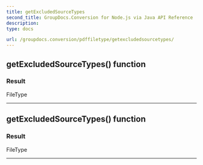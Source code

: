 ```yaml
---
title: getExcludedSourceTypes
second_title: GroupDocs.Conversion for Node.js via Java API Reference
description: 
type: docs

url: /groupdocs.conversion/pdffiletype/getexcludedsourcetypes/
---
```


## getExcludedSourceTypes()  function


### Result
FileType


---


## getExcludedSourceTypes()  function


### Result
FileType


---


